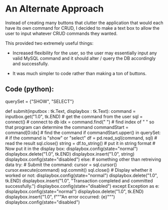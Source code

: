 # An Alternate Approach

Instead of creating many buttons that clutter the application that would each have its own command for CRUD, I decided to make a text box to allow the user to input whatever CRUD commands they wanted.

This provided two extremely useful things:
* Increased flexibility for the user, so the user may essentially input any valid MySQL command and it should alter / query the DB accordingly and successfully.

* It was much simpler to code rather than making a ton of buttons.

## Code (python):
querySet = {"SHOW", "SELECT"}

def submit(inputbox : tk.Text, displaybox : tk.Text):
    command = inputbox.get("1.0", tk.END) # get the command from the user
    sql = connect() # connect to db
    idx = command.find(" ") # find index of " " so that program can determine the command
    commandStart = command[0:idx] # find the command
    if commandStart.upper() in querySet: # if the command is "show" or "select"
        df = pd.read_sql(command, sql) # read the result
        sql.close()
        string = df.to_string() # put it in string format
        # Now put it in the display box:
        displaybox.config(state="normal")
        displaybox.delete("1.0", tk.END)
        displaybox.insert("1.0", string)
        displaybox.config(state="disabled")
    else: # something other than retreiving data
        try:
            # Submit the command:
            cursor = sql.cursor()
            cursor.execute(command)
            sql.commit()
            sql.close()
            # Display whether it worked or not:
            displaybox.config(state="normal")
            displaybox.delete("1.0", tk.END)
            displaybox.insert("1.0", "Transaction completed and committed successfully.")
            displaybox.config(state="disabled")
        except Exception as e:
            displaybox.config(state="normal")
            displaybox.delete("1.0", tk.END)
            displaybox.insert("1.0", f"""An error occurred: {e}""")
            displaybox.config(state="disabled")